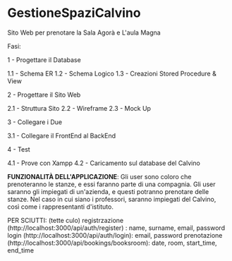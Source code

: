 # GestioneSpaziCalvino
Sito Web per prenotare la Sala Agorà e L'aula Magna

Fasi:

1 - Progettare il Database

  1.1 - Schema ER
  1.2 - Schema Logico
  1.3 - Creazioni Stored Procedure & View

2 - Progettare il Sito Web

  2.1 - Struttura Sito
  2.2 - Wireframe
  2.3 - Mock Up

3 - Collegare i Due

  3.1 - Collegare il FrontEnd al BackEnd

4 - Test

  4.1 - Prove con Xampp
  4.2 - Caricamento sul database del Calvino

__FUNZIONALITÀ DELL'APPLICAZIONE__:
Gli user sono coloro che prenoteranno le stanze, e essi faranno parte di una compagnia.
Gli user saranno gli impiegati di un'azienda, e questi potranno prenotare delle stanze. 
Nel caso in cui siano i professori, saranno impiegati del Calvino, così come i rappresentanti d'istituto. 

PER SCIUTTI: (tette culo)
registrzazione (http://localhost:3000/api/auth/register) : name, surname, email, password
login (http://localhost:3000/api/auth/login): email, password
prenotazione (http://localhost:3000/api/bookings/booksroom): date, room, start_time, end_time